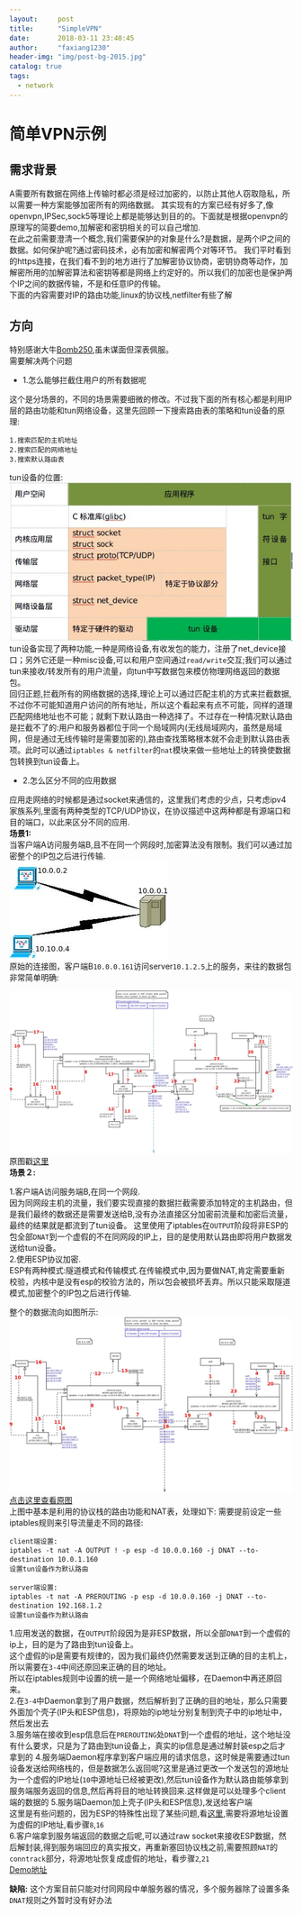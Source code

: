 ```yaml
---
layout:     post
title:      "SimpleVPN"
date:       2018-03-11 23:40:45
author:     "faxiang1230"
header-img: "img/post-bg-2015.jpg"
catalog: true
tags:
  - network
---
```

# 简单VPN示例
## 需求背景
A需要所有数据在网络上传输时都必须是经过加密的，以防止其他人窃取隐私，所以需要一种方案能够加密所有的网络数据。
其实现有的方案已经有好多了,像openvpn,IPSec,sock5等理论上都是能够达到目的的。下面就是根据openvpn的原理写的简要demo,加解密和密钥相关的可以自己增加.  
在此之前需要澄清一个概念,我们需要保护的对象是什么?是数据，是两个IP之间的数据。如何保护呢?通过密码技术，必有加密和解密两个对等环节。
我们平时看到的https连接，在我们看不到的地方进行了加解密协议协商，密钥协商等动作，加解密所用的加解密算法和密钥等都是网络上约定好的。所以我们的加密也是保护两个IP之间的数据传输，不是和任意IP的传输。  
下面的内容需要对IP的路由功能,linux的协议栈,netfilter有些了解  
## 方向
特别感谢大牛[Bomb250](http://blog.csdn.net/dog250/article/details/6964047),虽未谋面但深表佩服。  
需要解决两个问题
- 1.怎么能够拦截住用户的所有数据呢  

这个是分场景的，不同的场景需要细微的修改。不过我下面的所有核心都是利用IP层的路由功能和tun网络设备，这里先回顾一下搜索路由表的策略和tun设备的原理:
```
1.搜索匹配的主机地址
2.搜索匹配的网络地址
3.搜索默认路由表
```
tun设备的位置:  
![](/images/tun-position.jpg)  
tun设备实现了两种功能,一种是网络设备,有收发包的能力，注册了net_device接口；另外它还是一种misc设备,可以和用户空间通过`read/write`交互;我们可以通过tun来接收/转发所有的用户流量，向tun中写数据包来模仿物理网络返回的数据包。  
回归正题,拦截所有的网络数据的选择,理论上可以通过匹配主机的方式来拦截数据,不过你不可能知道用户访问的所有地址，所以这个看起来有点不可能，同样的道理匹配网络地址也不可能；就剩下默认路由一种选择了。不过存在一种情况默认路由是拦截不了的:用户和服务器都位于同一个局域网内(无线局域网内，虽然是局域网，但是通过无线传输时是需要加密的),路由查找策略根本就不会走到默认路由表项。此时可以通过`iptables & netfilter`的`nat`模块来做一些地址上的转换使数据包转换到tun设备上。
- 2.怎么区分不同的应用数据

应用走网络的时候都是通过socket来通信的，这里我们考虑的少点，只考虑ipv4家族系列,里面有两种类型的TCP/UDP协议，在协议描述中这两种都是有源端口和目的端口，以此来区分不同的应用.  
**场景1:**  
当客户端A访问服务端B,且不在同一个网段时,加密算法没有限制。我们可以通过加密整个的IP包之后进行传输.  
![](/images/SimpleVPN2.jpeg)  
原始的连接图，客户端B`10.0.0.161`访问server`10.1.2.5`上的服务，来往的数据包非常简单明确:  

![](/images/SimpleIpsecFlow2.jpeg)  
原图戳[这里](/images/SimpleIpsecFlow2.jpeg)  
**场景２:**  

1.客户端A访问服务端B,在同一个网段.  
因为同网段主机的流量，我们要实现直接的数据拦截需要添加特定的主机路由，但是我们最终的数据还是需要发送给B,没有办法直接区分加密前流量和加密后流量，最终的结果就是都流到了tun设备。
这里使用了iptables在`OUTPUT`阶段将非ESP的包全部`DNAT`到一个虚假的不在同网段的IP上，目的是使用默认路由即将用户数据发送给tun设备。  
2.使用ESP协议加密.  
ESP有两种模式:隧道模式和传输模式.在传输模式中,因为要做NAT,肯定需要重新校验，内核中是没有esp的校验方法的，所以包会被损坏丢弃。所以只能采取隧道模式,加密整个的IP包之后进行传输.  

整个的数据流向如图所示:  
![](/images/SimpleIpsecFlow.jpeg)  
[点击这里查看原图](/images/SimpleIpsecFlow.jpeg)  
上图中基本是利用的协议栈的路由功能和NAT表，处理如下:
需要提前设定一些iptables规则来引导流量走不同的路径:
```
client端设置:
iptables -t nat -A OUTPUT ! -p esp -d 10.0.0.160 -j DNAT --to-destination 10.0.1.160
设置tun设备作为默认路由

server端设置:
iptables -t nat -A PREROUTING -p esp -d 10.0.0.160 -j DNAT --to-destination 192.168.1.2
设置tun设备作为默认路由
```
1.应用发送的数据，在`OUTPUT`阶段因为是非ESP数据，所以全部`DNAT`到一个虚假的ip上，目的是为了路由到tun设备上。    
这个虚假的ip是需要有规律的，因为我们最终仍然需要发送到正确的目的主机上，所以需要在`3-4`中间还原回来正确的目的地址。  
所以在iptables规则中设置的统一是一个网络地址偏移，在Daemon中再还原回来。  
2.在`3-4`中Daemon拿到了用户数据，然后解析到了正确的目的地址，那么只需要外面加个壳子(IP头和ESP信息)，将原始的ip地址分别复制到壳子中的ip地址中，然后发出去  
3.服务端在接收到esp信息后在`PREROUTING`处`DNAT`到一个虚假的地址，这个地址没有什么要求，只是为了路由到tun设备上，真实的ip信息是通过解封装esp之后才拿到的
4.服务端Daemon程序拿到客户端应用的请求信息，这时候是需要通过tun设备发送给网络栈的，但是数据怎么返回呢?这里是通过更改一个发送包的源地址为一个虚假的IP地址(`10`中源地址已经被更改),然后tun设备作为默认路由能够拿到服务端服务返回的信息,然后再将目的地址转换回来.这样做是可以处理多个client端的数据的
5.服务端Daemon加上壳子(IP头和ESP信息),发送给客户端  
这里是有些问题的，因为ESP的特殊性出现了某些问题,看[这里](https://faxiang1230.github.io/2018/03/21/conntrack_drop_packet/),需要将源地址设置为虚假的IP地址,看步骤`8`,`16`   
6.客户端拿到服务端返回的数据之后呢,可以通过raw socket来接收ESP数据，然后解封装,得到服务端回应的真实报文，再重新塞回协议栈之前,需要照顾`NAT`的`conntrack`部分，将源地址恢复成虚假的地址，看步骤`2`,`21`  
[Demo地址](https://github.com/faxiang1230/openvpnforipsec.git)  

**缺陷:**
这个方案目前只能对付同网段中单服务器的情况，多个服务器除了设置多条`DNAT`规则之外暂时没有好办法
